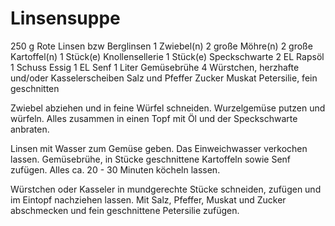 # Linsensuppe

250 g 	Rote Linsen bzw Berglinsen
1 	Zwiebel(n)
2 große 	Möhre(n)
2 große 	Kartoffel(n)
1 Stück(e) 	Knollensellerie
1 Stück(e) 	Speckschwarte
2 EL 	Rapsöl
1 Schuss 	Essig
1 EL 	Senf
1 Liter 	Gemüsebrühe
4 	Würstchen, herzhafte und/oder Kasselerscheiben
	Salz und Pfeffer
	Zucker
	Muskat
	Petersilie, fein geschnitten


  Zwiebel abziehen und in feine Würfel schneiden. Wurzelgemüse putzen und würfeln. Alles zusammen in einen Topf mit Öl und der Speckschwarte anbraten.

Linsen mit Wasser zum Gemüse geben. Das Einweichwasser verkochen lassen. Gemüsebrühe, in Stücke geschnittene Kartoffeln sowie Senf zufügen. Alles ca. 20 - 30 Minuten köcheln lassen.

Würstchen oder Kasseler in mundgerechte Stücke schneiden, zufügen und im Eintopf nachziehen lassen. Mit Salz, Pfeffer, Muskat und Zucker abschmecken und fein geschnittene Petersilie zufügen.